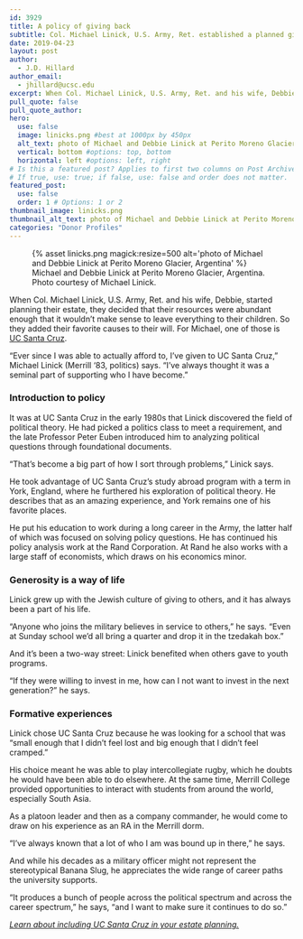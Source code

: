 ```yaml
---
id: 3929
title: A policy of giving back
subtitle: Col. Michael Linick, U.S. Army, Ret. established a planned gift to the university that prepared him for a career of service
date: 2019-04-23
layout: post
author:
  - J.D. Hillard
author_email:
  - jhillard@ucsc.edu
excerpt: When Col. Michael Linick, U.S. Army, Ret. and his wife, Debbie, started planning their estate, they decided that their resources were abundant enough that it wouldn’t make sense to leave everything to their children. So they added their favorite causes to their will. For Michael, one of those is UC Santa Cruz.
pull_quote: false
pull_quote_author:
hero:
  use: false
  image: linicks.png #best at 1000px by 450px
  alt_text: photo of Michael and Debbie Linick at Perito Moreno Glacier, Argentina
  vertical: bottom #options: top, bottom
  horizontal: left #options: left, right
# Is this a featured post? Applies to first two columns on Post Archive Page.
# If true, use: true; if false, use: false and order does not matter.
featured_post:
  use: false
  order: 1 # Options: 1 or 2
thumbnail_image: linicks.png
thumbnail_alt_text: photo of Michael and Debbie Linick at Perito Moreno Glacier, Argentina
categories: "Donor Profiles"
---
```

<figure class="inline-image left">
{% asset linicks.png magick:resize=500 alt='photo of Michael and Debbie Linick at Perito Moreno Glacier, Argentina' %}
<figcaption>Michael and Debbie Linick at Perito Moreno Glacier, Argentina. Photo courtesy of Michael Linick.</figcaption></figure>

When Col. Michael Linick, U.S. Army, Ret. and his wife, Debbie, started planning their estate, they decided that their resources were abundant enough that it wouldn’t make sense to leave everything to their children. So they added their favorite causes to their will. For Michael, one of those is [UC Santa Cruz](http://plannedgifts.ucsc.edu/).

“Ever since I was able to actually afford to, I’ve given to UC Santa Cruz,” Michael Linick (Merrill ‘83, politics) says. “I’ve always thought it was a seminal part of supporting who I have become.”

### Introduction to policy

It was at UC Santa Cruz in the early 1980s that Linick discovered the field of political theory. He had picked a politics class to meet a requirement, and the late Professor Peter Euben introduced him to analyzing political questions through foundational documents.

“That’s become a big part of how I sort through problems,” Linick says.

He took advantage of UC Santa Cruz’s study abroad program with a term in York, England, where he furthered his exploration of political theory. He describes that as an amazing experience, and York remains one of his favorite places.

He put his education to work during a long career in the Army, the latter half of which was focused on solving policy questions. He has continued his policy analysis work at the Rand Corporation. At Rand he also works with a large staff of economists, which draws on his economics minor.

### Generosity is a way of life

Linick grew up with the Jewish culture of giving to others, and it has always been a part of his life.

“Anyone who joins the military believes in service to others,” he says. “Even at Sunday school we’d all bring a quarter and drop it in the tzedakah box.”

And it’s been a two-way street: Linick benefited when others gave to youth programs.

“If they were willing to invest in me, how can I not want to invest in the next generation?” he says.

### Formative experiences

Linick chose UC Santa Cruz because he was looking for a school that was “small enough that I didn’t feel lost and big enough that I didn’t feel cramped.”

His choice meant he was able to play intercollegiate rugby, which he doubts he would have been able to do elsewhere. At the same time, Merrill College provided opportunities to interact with students from around the world, especially South Asia.

As a platoon leader and then as a company commander, he would come to draw on his experience as an RA in the Merrill dorm.

“I’ve always known that a lot of who I am was bound up in there,” he says.

And while his decades as a military officer might not represent the stereotypical Banana Slug, he appreciates the wide range of career paths the university supports.

“It produces a bunch of people across the political spectrum and across the career spectrum,” he says, “and I want to make sure it continues to do so.”

[_Learn about including UC Santa Cruz in your estate planning._](http://plannedgifts.ucsc.edu/)
